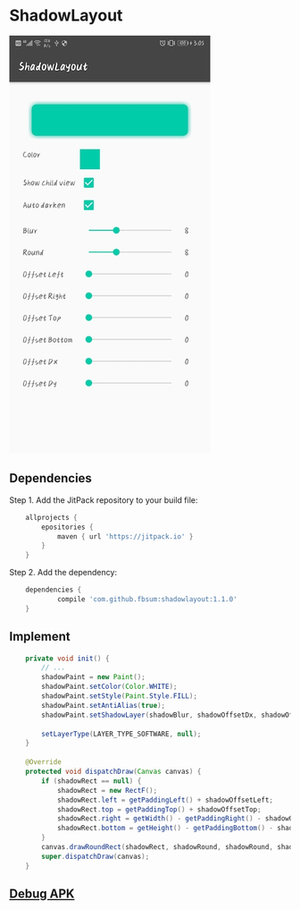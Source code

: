 # ShadowLayout

![](https://raw.githubusercontent.com/fbsum/ShadowLayout/master/art/shadowlayout.jpg)

## Dependencies

Step 1. Add the JitPack repository to your build file:

```groovy
    allprojects {
        epositories {
            maven { url 'https://jitpack.io' }
        }
    }
```

Step 2. Add the dependency:

```groovy
    dependencies {
            compile 'com.github.fbsum:shadowlayout:1.1.0'
    }
```

## Implement

```java
    private void init() {
        // ...
        shadowPaint = new Paint();
        shadowPaint.setColor(Color.WHITE);
        shadowPaint.setStyle(Paint.Style.FILL);
        shadowPaint.setAntiAlias(true);
        shadowPaint.setShadowLayer(shadowBlur, shadowOffsetDx, shadowOffsetDy, shadowPaintColor);

        setLayerType(LAYER_TYPE_SOFTWARE, null);
    }

    @Override
    protected void dispatchDraw(Canvas canvas) {
        if (shadowRect == null) {
            shadowRect = new RectF();
            shadowRect.left = getPaddingLeft() + shadowOffsetLeft;
            shadowRect.top = getPaddingTop() + shadowOffsetTop;
            shadowRect.right = getWidth() - getPaddingRight() - shadowOffsetRight;
            shadowRect.bottom = getHeight() - getPaddingBottom() - shadowOffsetBottom;
        }
        canvas.drawRoundRect(shadowRect, shadowRound, shadowRound, shadowPaint);
        super.dispatchDraw(canvas);
    }
```
## [Debug APK](https://raw.githubusercontent.com/fbsum/ShadowLayout/master/art/shadowlayout_v1.1.0.apk)
